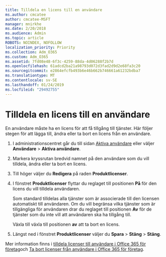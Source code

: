```yaml
---
title: Tilldela en licens till en användare
ms.author: cmcatee
author: cmcatee-MSFT
manager: mnirkhe
ms.date: 2/20/2018
ms.audience: Admin
ms.topic: article
ROBOTS: NOINDEX, NOFOLLOW
localization_priority: Priority
ms.collection: Adm_O365
ms.custom: Adm_O365
ms.assetid: 7fd08e48-6f3c-4259-88da-4d06288f2b7d
ms.openlocfilehash: 61adcd2ba21a98793d072d3fad2d9d2e68fa3c20
ms.sourcegitcommit: e2864efcfb493b6e46b662b746661a61232bdba7
ms.translationtype: MT
ms.contentlocale: sv-SE
ms.lasthandoff: 01/24/2019
ms.locfileid: "29492755"
---
```

# <a name="how-to-assign-a-license-to-a-user"></a>Tilldela en licens till en användare

En användare måste ha en licens för att få tillgång till tjänster. Här följer stegen för att lägga till, ändra eller ta bort en licens från en användare.
  
1. I administrationscentret går du till sidan [Aktiva användare](https://go.microsoft.com/fwlink/p/?linkid=834822) eller väljer **Användare** \> **Aktiva användare**.
    
2. Markera kryssrutan bredvid namnet på den användare som du vill tilldela, ändra eller ta bort en licens.
    
3. Till höger väljer du **Redigera** på raden **Produktlicenser**.
    
4. I fönstret **Produktlicenser** flyttar du reglaget till positionen **På** för den licens du vill tilldela användaren. 
    
    Som standard tilldelas alla tjänster som är associerade till den licensen automatiskt till användaren. Om du vill begränsa vilka tjänster som är tillgängliga för användaren drar du reglaget till positionen **Av** för de tjänster som du inte vill att användaren ska ha tillgång till. 
    
    Växla till växla till positionen **av** att ta bort en licens. 
    
5. Längst ned i fönstret **Produktlicenser** väljer du **Spara** \> **Stäng** \> **Stäng**.
    
Mer information finns i [tilldela licenser till användare i Office 365 för företag](https://support.office.com/article/997596b5-4173-4627-b915-36abac6786dc)och [Ta bort licenser från användare i Office 365 för företag](https://support.office.com/article/9b497c85-d0a4-4735-80fa-d3565bc05bd1).
  

